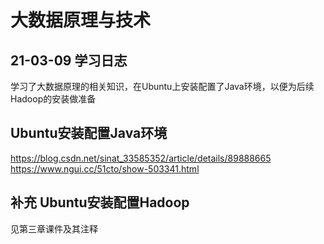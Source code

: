 # 大数据原理与技术
## 21-03-09 学习日志
学习了大数据原理的相关知识，在Ubuntu上安装配置了Java环境，以便为后续Hadoop的安装做准备    
## Ubuntu安装配置Java环境
https://blog.csdn.net/sinat_33585352/article/details/89888665  
https://www.ngui.cc/51cto/show-503341.html  
## 补充 Ubuntu安装配置Hadoop
见第三章课件及其注释
